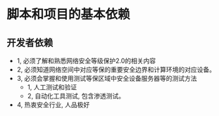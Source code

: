 # 脚本和项目的基本依赖

## 开发者依赖
- 1, 必须了解和熟悉网络安全等级保护2.0的相关内容
- 2, 必须知道网络空间中对应等保的重要安全边界和计算环境的对应设备。
- 3, 必须会掌握和使用测试等保区域中安全设备服务器等的测试方法
  - 1, 人工测试和验证
  - 2, 自动化工具测试, 包含渗透测试。
- 4, 热衷安全行业, 人品极好

